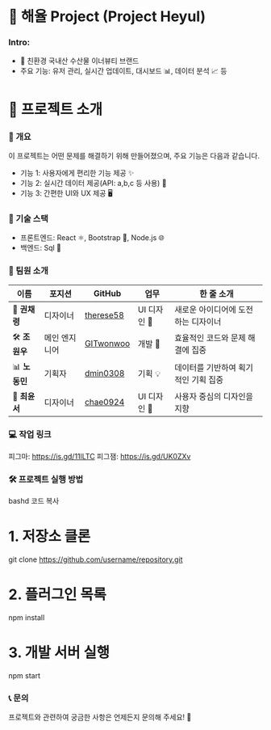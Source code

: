 # 🚀 해율 Project (Project Heyul)
### Intro: 
- 🌱 친환경 국내산 수산물 이너뷰티 브랜드 
- 주요 기능: 유저 관리, 실시간 업데이트, 대시보드 📊, 데이터 분석 📈 등


# 📝 프로젝트 소개
### 📌 개요
이 프로젝트는 어떤 문제를 해결하기 위해 만들어졌으며, 주요 기능은 다음과 같습니다.

- 기능 1: 사용자에게 편리한 기능 제공 ✨
- 기능 2: 실시간 데이터 제공(API: a,b,c 등 사용) 📡
- 기능 3: 간편한 UI와 UX 제공 🖥️
### 📂 기술 스택
- 프론트엔드: React ⚛️, Bootstrap 🎨, Node.js 🌐
- 백엔드: Sql 🚀

### 👥 팀원 소개
| 이름          | 포지션       | GitHub                                      | 업무       | 한 줄 소개                    |
|--------------|------------|---------------------------------------------|------------|-------------------------------|
| 🎨 **권채령** | 디자이너       | [therese58](https://github.com/therese58)      | UI 디자인 🎨    | 새로운 아이디어에 도전하는 디자이너 |
| 🛠️ **조원우** | 메인 엔지니어     | [GITwonwoo](https://github.com/GITwonwoo)      | 개발 🔧 | 효율적인 코드와 문제 해결에 집중 |
| 📊 **노동민** | 기획자 | [dmin0308](https://github.com/dmin0308)      | 기획 💡| 데이터를 기반하여 획기적인 기획 집중  |
| 🎨 **최윤서** | 디자이너 | [chae0924](https://github.com/chae0924)      | UI 디자인 🎨 | 사용자 중심의 디자인을 지향  |

### 💻 작업 링크 
피그마: https://is.gd/11lLTC
피그잼: https://is.gd/UK0ZXv

### 🛠️ 프로젝트 실행 방법
bashd
코드 복사
# 1. 저장소 클론
git clone https://github.com/username/repository.git

# 2. 플러그인 목록
npm install

# 3. 개발 서버 실행
npm start
### 📞 문의
프로젝트와 관련하여 궁금한 사항은 언제든지 문의해 주세요! 💌
